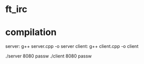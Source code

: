 # ft_irc

# compilation
server: g++ server.cpp -o server
client: g++ client.cpp -o client

./server 8080 passw
./client 8080 passw